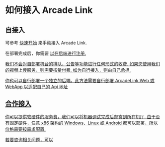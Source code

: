 # 如何接入 Arcade Link

## 自接入

可参考 
<a href="Starter.md">快速开始</a>
来手动接入 Arcade Link.

在部署完成后，你需要
<a href="Contact.md"/>
以在后端进行注册.

我们不会对自部署机台的排队、公告等功能进行任何形式的收费. 如果您使用我们的视频上传服务，则需要按量付费. 如为自行接入，则由自己承担.

你也可以自行部署一个独立的后端。此方法需要自行部署 ArcadeLink.Web 或 WebApp 以适配自己的 Api 地址

## 合作接入

你可以提供软硬件的服务费，我们可以将机器调试完成后邮寄到所在机厅. 
由于没有固定硬件，任意 x86 架构的 Windows、Linux 或 Android 都可以部署，所以价格需要按需求配置.

若要咨询相关问题，可以
<a href="Contact.md"/>